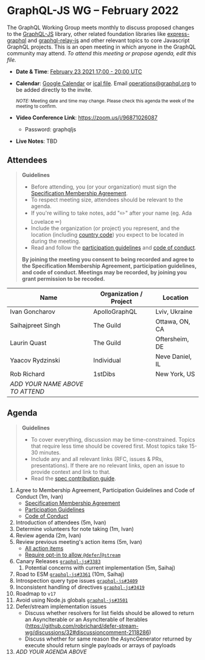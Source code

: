 # GraphQL-JS WG – February 2022

The GraphQL Working Group meets monthly to discuss proposed changes to the [GraphQL-JS](https://github.com/graphql/graphql-spec) library, other related foundation libraries like [express-graphql](https://github.com/graphql/express-graphql) and [graphql-relay-js](https://github.com/graphql/graphql-relay-js) and other
relevant topics to core Javascript GraphQL projects. This is an open meeting in which
anyone in the GraphQL community may attend. *To attend this meeting or propose
agenda, edit this file.*

- **Date & Time**: [February 23 2021 17:00 - 20:00 UTC](https://www.timeanddate.com/worldclock/meetingdetails.html?year=2022&month=02&day=23&hour=17&min=0&sec=0&p1=224&p2=179&p3=136&p4=37&p5=239&p6=101&p7=152)
- **Calendar**:
[Google Calendar](https://calendar.google.com/calendar/embed?src=linuxfoundation.org_ik79t9uuj2p32i3r203dgv5mo8%40group.calendar.google.com) or [ical file](https://calendar.google.com/calendar/ical/linuxfoundation.org_ik79t9uuj2p32i3r203dgv5mo8%40group.calendar.google.com/public/basic.ics). Email [operations@graphql.org](mailto:operations@graphql.org) to be added directly to the invite.

  <small>*NOTE:* Meeting date and time may change. Please check this agenda the week of the meeting to confirm.</small>
- **Video Conference Link**: https://zoom.us/j/96871026087
  - Password: graphqljs
- **Live Notes**: TBD

## Attendees

> **Guidelines**
> - Before attending, you (or your organization) must sign the [Specification Membership Agreement](https://github.com/graphql/foundation).
> - To respect meeting size, attendees should be relevant to the agenda.
> - If you're willing to take notes, add "✏️" after your name (eg. Ada Lovelace ✏)
> - Include the organization (or project) you represent, and the location (including [country code](https://en.wikipedia.org/wiki/List_of_ISO_3166_country_codes#Current_ISO_3166_country_codes)) you expect to be located in during the meeting.
> - Read and follow the [participation guidelines](https://github.com/graphql/graphql-js-wg#participation-guidelines) and [code of conduct](https://github.com/graphql/foundation/blob/master/CODE-OF-CONDUCT.md).
>
> **By joining the meeting you consent to being recorded and agree to the Specification Membership Agreement, participation guidelines, and code of conduct. Meetings may be recorded, by joining you grant permission to be recoded.**

| Name                            | Organization / Project | Location         |
| ------------------------------- | ---------------------- | ---------------- |
| Ivan Goncharov                  | ApolloGraphQL          | Lviv, Ukraine    |
| Saihajpreet Singh               | The Guild              | Ottawa, ON, CA   |
| Laurin Quast                    | The Guild              | Oftersheim, DE   |
| Yaacov Rydzinski                | Individual             | Neve Daniel, IL  |
| Rob Richard                     | 1stDibs                | New York, US     |
| *ADD YOUR NAME ABOVE TO ATTEND* |


## Agenda

> **Guidelines**
>
> - To cover everything, discussion may be time-constrained. Topics that require less time should be covered first. Most topics take 15-30 minutes.
> - Include any and all relevant links (RFC, issues & PRs, presentations). If there are no relevant links, open an issue to provide context and link to that.
> - Read the [spec contribution guide](https://github.com/graphql/graphql-spec/blob/master/CONTRIBUTING.md).

<!--

Example agenda item:

1. Discuss moving the subscriptions proposal to stage 2 (30m, Lee)
   - [Subscriptions RFC](link.to/the-relevant/pr-or-issue-or-doc)
   - [GraphQL.js PR](github.link/to/the/project/pr)
   - [Another Relevant Link](youre.getting/the-idea.now)

-->

1. Agree to Membership Agreement, Participation Guidelines and Code of Conduct (1m, Ivan)
    - [Specification Membership Agreement](https://github.com/graphql/foundation)
    - [Participation Guidelines](https://github.com/graphql/graphql-js-wg#participation-guidelines)
    - [Code of Conduct](https://github.com/graphql/foundation/blob/master/CODE-OF-CONDUCT.md)
1. Introduction of attendees (5m, Ivan)
1. Determine volunteers for note taking (1m, Ivan)
1. Review agenda (2m, Ivan)
1. Review previous meeting's action items (5m, Ivan)
    - [All action items](https://github.com/graphql/graphql-js-wg/issues)
    - [Require opt-in to allow `@defer`/`@stream`](https://github.com/robrichard/defer-stream-wg/discussions/12)
1. Canary Releases [`graphql-js#3383`](https://github.com/graphql/graphql-js/issues/3383)
   1. Potential concerns with current implementation (5m, Saihaj)
1. Road to ESM [`graphql-js#3361`](https://github.com/graphql/graphql-js/pull/3361) (10m, Saihaj)
1. Introspection query type issues [`graphql-js#3409`](https://github.com/graphql/graphql-js/issues/3409)
1. Inconsistent handling of directives [`graphql-js#3419`](https://github.com/graphql/graphql-js/issues/3419)
1. Roadmap to `v17`
1. Avoid using Node.js globals [`graphql-js#3501`](https://github.com/graphql/graphql-js/pull/3501)
1. Defer/stream implementation issues
    - Discuss whether resolvers for list fields should be allowed to return an AsyncIterable or an AsyncIterable of Iterables (https://github.com/robrichard/defer-stream-wg/discussions/32#discussioncomment-2118286)
    - Discuss whether for same reason the AsyncGenerator returned by execute should return single payloads or arrays of payloads
1. _ADD YOUR AGENDA ABOVE_

